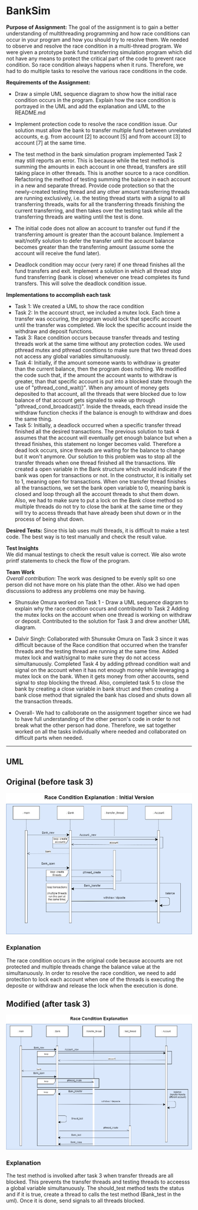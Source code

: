 # BankSim

**Purpose of Assignment:**
The goal of the assignment is to gain a better understanding of multithreading programming and how race conditions can occur in your program and how you should try to resolve them. We needed to observe and resolve the race condition in a multi-thread program. We were given a prototype bank fund transferring simulation program which did not have any means to protect the critical part of the code to prevent race condition. So race condition always happens when it runs. Therefore, we had to do multiple tasks to resolve the various race conditions in the code. 

**Requirements of the Assignment:**
- Draw a simple  UML sequence diagram to show how the initial race condition occurs in the program. Explain how the race condition is portrayed in the UML and add the explanation and UML to the README.md 

- Implement protection code to resolve the race condition issue. Our solution must allow the bank to transfer multiple fund between unrelated accounts, e.g. from account [2] to account [5] and from account [3] to account [7] at the same time.
- The test method in the bank simulation program implemented Task 2 may still reports an error. This is because while the test method is summing the amounts in each account in one thread, transfers are still taking place in other threads. This is another source to a race condition. Refactoring the method of testing summing the balance in each account in a new and separate thread. Provide code protection so that the newly-created testing thread and any other amount transferring threads are running exclusively, i.e. the testing thread starts with a signal to all transferring threads, waits for all the transferring threads finishing the current transferring, and then takes over the testing task while all the transferring threads are waiting until the test is done.

- The initial code does not allow an account to transfer out fund if the transferring amount is greater than the account balance. Implement a wait/notify solution to defer the transfer until the account balance becomes greater than the transferring amount (assume some the account will receive the fund later).

- Deadlock condition may occur (very rare) if one thread finishes all the fund transfers and exit. Implement a solution in which all thread stop fund transferring (bank is close) whenever one tread completes its fund transfers. This will solve the deadlock condition issue.

**Implementations to accomplish each task**
- Task 1: We created a UML to show the race condition
- Task 2: In the account struct, we included a mutex lock. Each time a transfer was occuring, the program would lock that specific account until the transfer was completed. We lock the specific account inside the withdraw and deposit functions. 
- Task 3: Race condition occurs because transfer threads and testing threads work at the same time without any protection codes. We used pthread mutex and pthread condtions to make sure that two thread does not access any global variables simultanuously.
- Task 4: Initially, if the amount someone wants to withdraw is greater than the current balance, then the program does nothing. We modified the code such that, if the amount the account wants to withdraw is greater, than that specific account is put into a blocked state through the use of "pthread_cond_wait()". When any amount of money gets deposited to that account, all the threads that were blocked due to low balance of that account gets signaled to wake up through "pthread_cond_broadcast()". Inside the threads, each thread inside the withdraw function checks if the balance is enough to withdraw and does the same thing. 
- Task 5: Initially, a deadlock occurred when a specific transfer thread finished all the desired transactions. The previous solution to task 4 assumes that the account will eventually get enough balance but when a thread finishes, this statement no longer becomes valid. Therefore a dead lock occurs, since threads are waiting for the balance to change but it won't anymore. Our solution to this problem was to stop all the transfer threads when one thread finished all the transactions. We created a open variable in the Bank structure which would indicate if the bank was open for transactions or not. In the constructor, it is initially set to 1, meaning open for transactions. When one transfer thread finishes all the transactions, we set the bank open variable to 0, meaning bank is closed and loop through all the account threads to shut them down. Also, we had to make sure to put a lock on the Bank close method so multiple threads do not try to close the bank at the same time or they will try to access threads that have already been shut down or in the process of being shut down. 

**Desired Tests:**
Since this lab uses multi threads, it is difficult to make a test code. The best way is to test manually and check the result value.

**Test Insights**  
We did manual testings to check the result value is correct. We also wrote printf statements to check the flow of the program.  

**Team Work**  
*Overall contribution*: The work was designed to be evenly split so one person did not have more on his plate than the other. Also we had open discussions to address any problems one may be having.  

- Shunsuke Omura worked on Task 1 - Draw a UML sequence diagram to explain why the race condtion occurs and contributed to Task 2 Adding the mutex locks on the account when one thread is working on withdraw or deposit. Contributed to the solution for Task 3 and drew another UML diagram. 
- Dalvir Singh: Collaborated with Shunsuke Omura on Task 3 since it was difficult because of the Race condition that occurred when the transfer threads and the testing thread are running at the same time. Added mutex lock and wait/signal to make sure they do not access simultanuously. Completed Task 4 by adding pthread condition wait and signal on the account when it has not enough money while leveraging a mutex lock on the bank. When it gets money from other accounts, send signal to stop blocking the thread. Also, completed task 5 to close the bank by creating a close variable in bank struct and then creating a bank close method that signaled the bank has closed and shuts down all the transaction threads. 

- Overall- We had to calloborate on the assignment together since we had to have full understanding of the other person's code in order to not break what the other person had done. Therefore, we sat together worked on all the tasks individually where needed and collaborated on difficult parts when needed. 
---
## UML
## Original (before task 3)
![UML](https://raw.githubusercontent.com/DalvirSingh99/BankSim/Task3/initial.png)
### Explanation
The race condition occurs in the original code because accounts are not protected and multiple threads change the balance value at the simultanuously. In order to resolve the race condition, we need to add protection to lock each account when one of the threads is executing the deposite or withdraw and release the lock when the execution is done.  
## Modified (after task 3)
![UML](https://raw.githubusercontent.com/DalvirSingh99/BankSim/Task3/RaceCondition_InitialVersion.png)
### Explanation
The test method is involked after task 3 when transfer threads are all blocked. This prevents the transfer threads and testing threads to acceesss a global variable simultanuously. The should_test method tests the status and if it is true, create a thread to calls the test method (Bank_test in the uml). Once it is done, send signals to all threads blocked.
